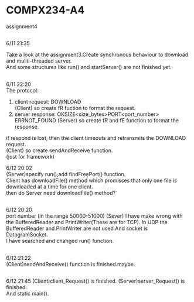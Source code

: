 # COMPX234-A4
assignment4
##
6/11 21:35  

Take a look at the assignment3.Create synchronous behaviour to download and muliti-threaded server.  
And some structures like run() and startServer() are not finished yet.

## 
6/11 22:20  
The protocol:  
1. client request:
DOWNLOAD<filename>  
(Client) so create fR fuction to format the request.  
2. server response:
OK<filename>SIZE<size_bytes>PORT<port_number>  
ERR<filename>NOT_FOUND
(Server) so create fR and fE function to format the response.  

if respond is lost, then the client timeouts and retransmits the DOWNLOAD request.  
(Client) so create sendAndReceive function.  
(just for framework)  

6/12 20:02  
(Server)specify run(),add findFreePort() function.  
Client has downloadFile() method which promisses that only one file is downloaded at a time for one client.  
then do Server need downloadFile() method?  

##
6/12 20:20  
port number (in the range 50000-51000) 
(Sever) I have make wrong with the BufferedReader and PrintWriter(These are for TCP). In UDP the BufferedReader and PrintWriter are not used.And socket is DatagramSocket.  
I have searched and changed run() function.  

##  
6/12 21:22  
(Client)sendAndReceive() function is finished.maybe.

##  
6/12 21:45 
(Client)client_Request()  is finished.
(Server)server_Request()  is finished.  
And static main().